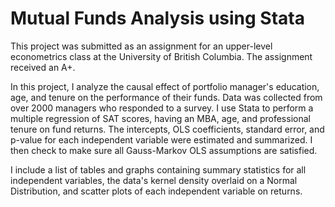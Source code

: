 # Mutual Funds Analysis using Stata

This project was submitted as an assignment for an upper-level econometrics class at the University of British Columbia. The assignment received an A+.

In this project, I analyze the causal effect of portfolio manager's education, age, and tenure on the performance of their funds. Data was collected from over 2000 managers who responded to a survey. I use Stata to perform a multiple regression of SAT scores, having an MBA, age, and professional tenure on fund returns. The intercepts, OLS coefficients, standard error, and p-value for each independent variable were estimated and summarized. I then check to make sure all Gauss-Markov OLS assumptions are satisfied. 

I include a list of tables and graphs containing summary statistics for all independent variables, the data's kernel density overlaid on a Normal Distribution, and scatter plots of each independent variable on returns. 

